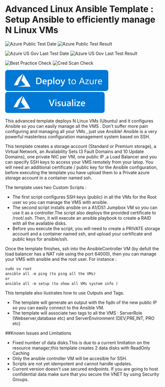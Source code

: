 # Advanced Linux Ansible Template : Setup Ansible to efficiently manage N Linux VMs

![Azure Public Test Date](https://azurequickstartsservice.blob.core.windows.net/badges/ansible-advancedlinux/PublicLastTestDate.svg)
![Azure Public Test Result](https://azurequickstartsservice.blob.core.windows.net/badges/ansible-advancedlinux/PublicDeployment.svg)

![Azure US Gov Last Test Date](https://azurequickstartsservice.blob.core.windows.net/badges/ansible-advancedlinux/FairfaxLastTestDate.svg)
![Azure US Gov Last Test Result](https://azurequickstartsservice.blob.core.windows.net/badges/ansible-advancedlinux/FairfaxDeployment.svg)

![Best Practice Check](https://azurequickstartsservice.blob.core.windows.net/badges/ansible-advancedlinux/BestPracticeResult.svg)
![Cred Scan Check](https://azurequickstartsservice.blob.core.windows.net/badges/ansible-advancedlinux/CredScanResult.svg)

[![Deploy To Azure](https://raw.githubusercontent.com/Azure/azure-quickstart-templates/master/1-CONTRIBUTION-GUIDE/images/deploytoazure.svg?sanitize=true)](https://portal.azure.com/#create/Microsoft.Template/uri/https%3A%2F%2Fraw.githubusercontent.com%2FAzure%2Fazure-quickstart-templates%2Fmaster%2Fansible-advancedlinux%2Fazuredeploy.json)
[![Visualize](https://raw.githubusercontent.com/Azure/azure-quickstart-templates/master/1-CONTRIBUTION-GUIDE/images/visualizebutton.svg?sanitize=true)](http://armviz.io/#/?load=https%3A%2F%2Fraw.githubusercontent.com%2FAzure%2Fazure-quickstart-templates%2Fmaster%2Fansible-advancedlinux%2Fazuredeploy.json)

This advanced template deploys N Linux VMs (Ubuntu) and it configures Ansible so
you can easily manage all the VMS . Don't suffer more pain configuring and
managing all your VMs , just use Ansible! Ansible is a very powerful masterless
configuration management system based on SSH.

This template creates a storage account (Standard or Premium storage), a Virtual
Network, an Availability Sets (3 Fault Domains and 10 Update Domains), one
private NIC per VM, one public IP ,a Load Balancer and you can specify SSH keys
to access your VMS remotely from your latop. You will need an additional
certificate / public key for the Ansible configuration, before executing the
template you have upload them to a Private azure storage account in a container
named ssh.

The template uses two Custom Scripts :

- The first script configures SSH keys (public) in all the VMs for the Root user
  so you can manage the VMS with ansible.
- The second script installs ansible on a A1/DS1 Jumpbox VM so you can use it as
  a controller.The script also deploys the provided certificate to /root/.ssh.
  Then, it will execute an ansible playbook to create a RAID with all the
  available disks.
- Before you execute the script, you will need to create a PRIVATE storage
  account and a container named ssh, and upload your certificate and public keys
  for ansible/ssh.

Once the template finishes, ssh into the AnsibleController VM (by defult the
load balancer has a NAT rule using the port 64000), then you can manage your VMS
with ansible and the root user. For instance :

```
sudo su root
ansible all -m ping (to ping all the VMs)
or
ansible all -m setup (to show all VMs system info )
```

This template also ilustrates how to use Outputs and Tags.

- The template will generate an output with the fqdn of the new public IP so you
  can easily connect to the Ansible VM.
- The template will associate two tags to all the VMS : ServerRole
  (Webserver,database etc) and ServerEnvironment (DEV,PRE,INT, PRO etc)

##Known Issues and Limitations

- Fixed number of data disks.This is due to a current limitation on the resource
  manager;this template creates 2 data disks with ReadOnly Caching
- Only the ansible controller VM will be accesible for SSH.
- Scripts are not yet idempotent and cannot handle updates.
- Current version doesn't use secured endpoints. If you are going to host
  confidential data make sure that you secure the VNET by using Security Groups.
